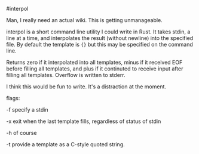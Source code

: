 #interpol

Man, I really need an actual wiki. This is getting unmanageable.

interpol is a short command line utility I could write in Rust. It takes stdin, a line at a time, and interpolates the result (without newline) into the specified file. By default the template is `{}` but this may be specified on the command line. 

Returns zero if it interpolated into all templates, minus if it received EOF before filling all templates, and plus if it continuted to receive input after filling all templates. Overflow is written to stderr. 

I think this would be fun to write. It's a distraction at the moment.

flags:

-f specify a stdin

-x exit when the last template fills, regardless of status of stdin

-h of course

-t provide a template as a C-style quoted string.